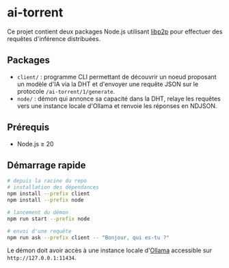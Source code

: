 # ai-torrent

Ce projet contient deux packages Node.js utilisant [libp2p](https://libp2p.io/) pour effectuer des requêtes d'inférence distribuées.

## Packages

- `client/` : programme CLI permettant de découvrir un noeud proposant un modèle d'IA via la DHT et d'envoyer une requête JSON sur le protocole `/ai-torrent/1/generate`.
- `node/` : démon qui annonce sa capacité dans la DHT, relaye les requêtes vers une instance locale d'Ollama et renvoie les réponses en NDJSON.

## Prérequis

- Node.js ≥ 20

## Démarrage rapide

```bash
# depuis la racine du repo
# installation des dépendances
npm install --prefix client
npm install --prefix node

# lancement du démon
npm run start --prefix node

# envoi d'une requête
npm run ask --prefix client -- "Bonjour, qui es-tu ?"
```

Le démon doit avoir accès à une instance locale d'[Ollama](https://github.com/ollama/ollama) accessible sur `http://127.0.0.1:11434`.
